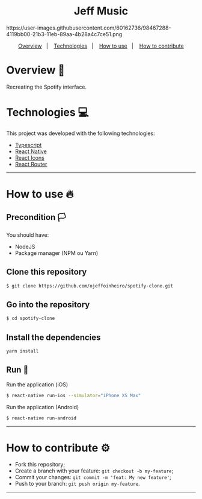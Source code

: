 <h1 align="center">Jeff Music</h1>
https://user-images.githubusercontent.com/60162736/98467288-4119bb00-21b3-11eb-89aa-4b28a4c7ce51.png

<div align="center"></div>
  
<p align="center">
  <a href="#overview-book">Overview</a>&nbsp;&nbsp;&nbsp;|&nbsp;&nbsp;&nbsp;
  <a href="#technologies-computer">Technologies</a>&nbsp;&nbsp;&nbsp;|&nbsp;&nbsp;&nbsp;  
  <a href="#how-to-use-fire">How to use</a>&nbsp;&nbsp;&nbsp;|&nbsp;&nbsp;&nbsp;
  <a href="#how-to-contribute-gear">How to contribute</a>
</p>

# Overview :book:
 <p>
  Recreating the Spotify interface.
  </p>

# Technologies :computer:
This project was developed with the following technologies:
- [Typescript](typescriptlang.org/)
- [React Native](https://reactnative.dev)
- [React Icons](https://react-icons.github.io/react-icons/)
- [React Router](https://reactrouter.com/)
---

# How to use :fire:
## Precondition :white_flag:
You should have:
- NodeJS
- Package manager (NPM ou Yarn)

## Clone this repository
```bash
$ git clone https://github.com/ojeffoinheiro/spotify-clone.git
```
## Go into the repository
```bash
$ cd spotify-clone
```
## Install the dependencies
```bash
yarn install
```
## Run :iphone:
Run the application (iOS)
```bash
$ react-native run-ios --simulator="iPhone XS Max"
```
Run the application (Android)
```bash
$ react-native run-android
```
---

# How to contribute :gear:
- Fork this repository;
- Create a branch with your feature: `git checkout -b my-feature`;
- Commit your changes: `git commit -m 'feat: My new feature'`;
- Push to your branch: `git push origin my-feature`.

---


